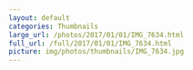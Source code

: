 ```yaml
---
layout: default
categories: Thumbnails
large_url: /photos/2017/01/01/IMG_7634.html
full_url: /full/2017/01/01/IMG_7634.html
picture: img/photos/thumbnails/IMG_7634.jpg
---
```

